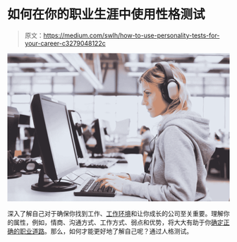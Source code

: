 # 如何在你的职业生涯中使用性格测试

> 原文：<https://medium.com/swlh/how-to-use-personality-tests-for-your-career-c3279048122c>

![](img/7c048fb69e95c1545343cba2df8887d7.png)

深入了解自己对于确保你找到工作、[工作环境](https://skillroads.com/blog/signs-you-fit-in-company-culture)和让你成长的公司至关重要。理解你的属性，例如，情商、沟通方式、工作方式、弱点和优势，将大大有助于你[确定正确的职业道路](/@Skillroads.com/how-to-choose-a-career-when-you-have-many-interests-ba8dd7b1453e)。那么，如何才能更好地了解自己呢？通过人格测试。